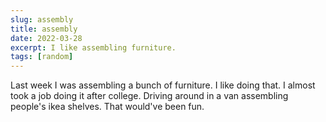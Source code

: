 ```yaml
---
slug: assembly
title: assembly
date: 2022-03-28
excerpt: I like assembling furniture.
tags: [random]
---
```


Last week I was assembling a bunch of furniture. I like doing that. I almost took a job doing it after college. Driving around in a van assembling people's ikea shelves. That would've been fun.
